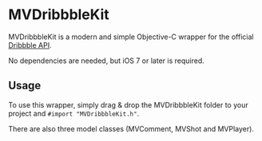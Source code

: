 # MVDribbbleKit
MVDribbbleKit is a modern and simple Objective-C wrapper for the official [Dribbble API](https://dribbble.com/api).

No dependencies are needed, but iOS 7 or later is required.

## Usage
To use this wrapper, simply drag & drop the MVDribbbleKit folder to your project and `#import "MVDribbbleKit.h"`.

There are also three model classes (MVComment, MVShot and MVPlayer).